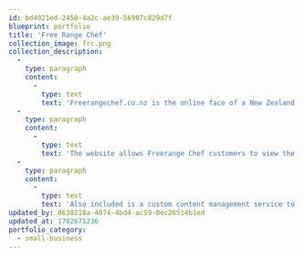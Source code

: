 ```yaml
---
id: bd4021ed-2450-4a2c-ae39-56907c829d7f
blueprint: portfolio
title: 'Free Range Chef'
collection_image: frc.png
collection_description:
  -
    type: paragraph
    content:
      -
        type: text
        text: 'Freerangechef.co.nz is the online face of a New Zealand based catering company.'
  -
    type: paragraph
    content:
      -
        type: text
        text: 'The website allows Freerange Chef customers to view the available products and services and make orders through the built in menu and shopping cart. It also includes contact forms, invoicing and all other standard features you would expect from a company website.'
  -
    type: paragraph
    content:
      -
        type: text
        text: 'Also included is a custom content management service to allow Freerange Chef management to update their menu and prices, as well as add marketing and dietary tagging to the menu items. This is all done through an easy to use UI, backed up by secure admin authentication.'
updated_by: 8638218a-4074-4bd4-ac59-0ec26514b1ed
updated_at: 1702675236
portfolio_category:
  - small-business
---
```

